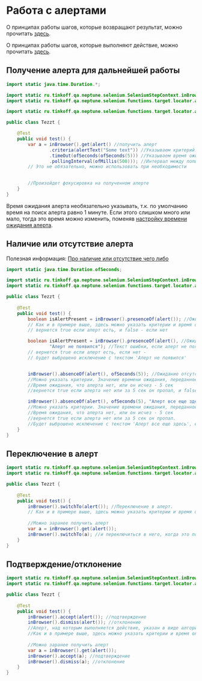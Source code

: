 # Работа с алертами

О принципах работы шагов, которые возвращают результат, можно
прочитать [здесь](./../../../core.api/doc/rus/IDEA.MD#Шаги,-которые-возвращают-результат).

О принципах работы шагов, которые выполняют действие, можно
прочитать [здесь](./../../../core.api/doc/rus/IDEA.MD#Шаги,-которые-выполняют-действие).

## Получение алерта для дальнейшей работы

```java
import static java.time.Duration.*;

import static ru.tinkoff.qa.neptune.selenium.SeleniumStepContext.inBrowser;
import static ru.tinkoff.qa.neptune.selenium.functions.target.locator.alert.GetAlertSupplier.alert;

import static ru.tinkoff.qa.neptune.selenium.functions.target.locator.alert.AlertCriteria.*;

public class Tezzt {

    @Test
    public void test() {
        var a = inBrowser().get(alert() //получить алерт
                .criteria(alertText("Some text")) //Указываем критерий. Это не обязательно, можно использовать при необходимости
                .timeOut(ofSeconds(ofSeconds(5))) //Указываем время ожидания 5 сек. Это не обязательно, можно использовать при необходимости
                .pollingInterval(ofMillis(500))); //Интервал между попытками получить ожидаемый интервал, в рамках указанных выше 5 сек. 
        // Это не обязательно, можно использовать при необходимости
        

        //Произойдет фокусировка на полученном алерте
    }
}
```

Время ожидания алерта необязательно указывать, т.к. по умолчанию время на поиск алерта равно 1 минуте. Если этого слишком
много или мало, тогда это время можно изменить, поменяв [настройку времени ожидания алерта](./SETTINGS.MD#Ожидание-алерта).

## Наличие или отсутствие алерта

Полезная информация: [Про наличие или отсутствие чего либо](./../../../core.api/doc/rus/IDEA.MD#Присутствие-и-отсутствие)


```java
import static java.time.Duration.ofSeconds;

import static ru.tinkoff.qa.neptune.selenium.SeleniumStepContext.inBrowser;
import static ru.tinkoff.qa.neptune.selenium.functions.target.locator.alert.GetAlertSupplier.alert;

public class Tezzt {
    
    @Test
    public void test() {
        boolean isAlertPresent = inBrowser().presenceOf(alert()); //Ожидание наличия алерта. 
        // Как и в примере выше, здесь можно указать критерии и время ожидания
        // вернется true если алерт есть, и false - если нет

        boolean isAlertPresent = inBrowser().presenceOf(alert(), //Ожидание наличия алерта.
                "Алерт не появился"); //Текст ошибки, если алерт не появился
        // вернется true если алерт есть, если нет - 
        // будет выброшено исключение с текстом 'Алерт не появился'


        inBrowser().absenceOf(alert(), ofSeconds(5)); //Ожидание отсутствия алерта. 
        //Можно указать критерии. Значение времени ожидания, переданное через .timeOut, игнорируется.
        //Время ожидания, что алерта нет, или он исчез - 5 сек
        //вернется true если алерта нет или за 5 сек он пропал, и false - если он все еще здесь

        inBrowser().absenceOf(alert(), ofSeconds(5), "Алерт все еще здесь"); //Ожидание отсутствия алерта. 
        //Можно указать критерии. Значение времени ожидания, переданное через .timeOut, игнорируется.
        //Время ожидания, что алерта нет, или он исчез - 5 сек
        //вернется true если алерта нет или за 5 сек он пропал.
        //Будет выброшено исключение с текстом 'Алерт все еще здесь', если алерт никуда не пропал
    }
}
```

## Переключение в алерт

```java
import static ru.tinkoff.qa.neptune.selenium.SeleniumStepContext.inBrowser;
import static ru.tinkoff.qa.neptune.selenium.functions.target.locator.alert.GetAlertSupplier.alert;

public class Tezzt {
    
    @Test
    public void test() {
        inBrowser().switchTo(alert()); //Переключение в алерт.
        // Как и в примере выше, здесь можно указать критерии и время ожидания.
        
        //Можно заранее получить алерт
        var a = inBrowser().get(alert());
        inBrowser().switchTo(a); //и переключиться в него, когда это потребуется
    }
}
```

## Подтверждение/отклонение

```java
import static ru.tinkoff.qa.neptune.selenium.SeleniumStepContext.inBrowser;
import static ru.tinkoff.qa.neptune.selenium.functions.target.locator.alert.GetAlertSupplier.alert;

public class Tezzt {
    
    @Test
    public void test() {
        inBrowser().accept(alert()); //подтверждение
        inBrowser().dismiss(alert()); //отклонение
        //Алерт, над которым выполняется действие, указан в виде алгоритма поиска/ожидания.
        //Как и в примере выше, здесь можно указать критерии и время ожидания.
        
        //Можно заранее получить алерт
        var a = inBrowser().get(alert());
        inBrowser().accept(a); //подтверждение
        inBrowser().dismiss(a); //отклонение
    }
}
```